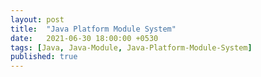 ```yaml
---
layout: post
title:  "Java Platform Module System"
date:   2021-06-30 18:00:00 +0530
tags: [Java, Java-Module, Java-Platform-Module-System]
published: true
---
```


